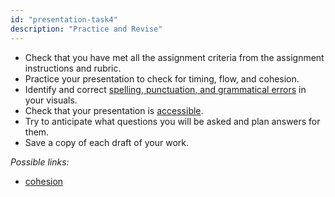```yaml
---
id: "presentation-task4"
description: "Practice and Revise"
---
```


- Check that you have met all the assignment criteria from the assignment instructions and rubric.
- Practice your presentation to check for timing, flow, and cohesion.
- Identify and correct [spelling, punctuation, and grammatical errors](https://learninglab.rmit.edu.au/assessments/getting-started-with-assignments/revising-organising-accessibility/) in your visuals.
- Check that your presentation is [accessible](https://learninglab.rmit.edu.au/assessments/getting-started-with-assignments/revising-organising-accessibility/accessibility-in-assessment/).
- Try to anticipate what questions you will be asked and plan answers for them.
- Save a copy of each draft of your work.

*Possible links:*
- [cohesion](https://learninglab.rmit.edu.au/assessments/presentations/creating-cohesion/)